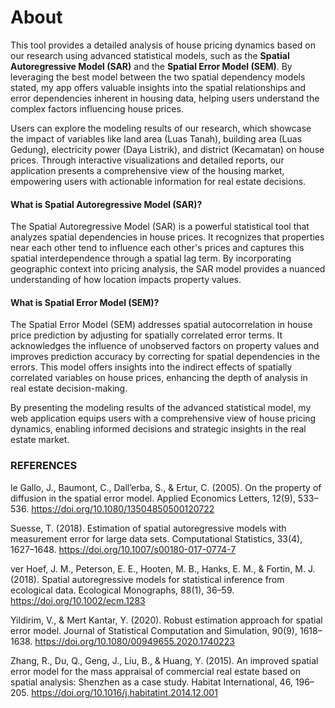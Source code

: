 # About
This tool provides a detailed analysis of house pricing dynamics based on our research using advanced statistical models, such as the **Spatial Autoregressive Model (SAR)** and the **Spatial Error Model (SEM)**. By leveraging the best model between the two spatial dependency models stated, my app offers valuable insights into the spatial relationships and error dependencies inherent in housing data, helping users understand the complex factors influencing house prices.

Users can explore the modeling results of our research, which showcase the impact of variables like land area (Luas Tanah), building area (Luas Gedung), electricity power (Daya Listrik), and district (Kecamatan) on house prices. Through interactive visualizations and detailed reports, our application presents a comprehensive view of the housing market, empowering users with actionable information for real estate decisions.

#### What is Spatial Autoregressive Model (SAR)?
The Spatial Autoregressive Model (SAR) is a powerful statistical tool that analyzes spatial dependencies in house prices. It recognizes that properties near each other tend to influence each other's prices and captures this spatial interdependence through a spatial lag term. By incorporating geographic context into pricing analysis, the SAR model provides a nuanced understanding of how location impacts property values.

#### What is Spatial Error Model (SEM)?
The Spatial Error Model (SEM) addresses spatial autocorrelation in house price prediction by adjusting for spatially correlated error terms. It acknowledges the influence of unobserved factors on property values and improves prediction accuracy by correcting for spatial dependencies in the errors. This model offers insights into the indirect effects of spatially correlated variables on house prices, enhancing the depth of analysis in real estate decision-making.

By presenting the modeling results of the advanced statistical model, my web application equips users with a comprehensive view of house pricing dynamics, enabling informed decisions and strategic insights in the real estate market.


### REFERENCES
le Gallo, J., Baumont, C., Dall’erba, S., & Ertur, C. (2005). On the property of diffusion in the spatial error model. Applied Economics Letters, 12(9), 533–536. https://doi.org/10.1080/13504850500120722

  Suesse, T. (2018). Estimation of spatial autoregressive models with measurement error for large data sets. Computational Statistics, 33(4), 1627–1648. https://doi.org/10.1007/s00180-017-0774-7

  ver Hoef, J. M., Peterson, E. E., Hooten, M. B., Hanks, E. M., & Fortin, M. J. (2018). Spatial autoregressive models for statistical inference from ecological data. Ecological Monographs, 88(1), 36–59. https://doi.org/10.1002/ecm.1283

  Yildirim, V., & Mert Kantar, Y. (2020). Robust estimation approach for spatial error model. Journal of Statistical Computation and Simulation, 90(9), 1618–1638. https://doi.org/10.1080/00949655.2020.1740223

  Zhang, R., Du, Q., Geng, J., Liu, B., & Huang, Y. (2015). An improved spatial error model for the mass appraisal of commercial real estate based on spatial analysis: Shenzhen as a case study. Habitat International, 46, 196–205. https://doi.org/10.1016/j.habitatint.2014.12.001






